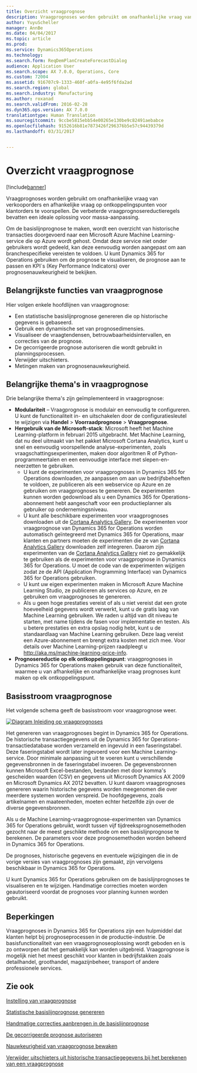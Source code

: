 ```yaml
---
title: Overzicht vraagprognose
description: Vraagprognoses worden gebruikt om onafhankelijke vraag van verkooporders en afhankelijke vraag op ontkoppelingspunten voor klantorders te voorspellen. De verbeterde vraagprognosereductieregels bevatten een ideale oplossing voor massa-aanpassing.
author: YuyuScheller
manager: AnnBe
ms.date: 04/04/2017
ms.topic: article
ms.prod: 
ms.service: Dynamics365Operations
ms.technology: 
ms.search.form: ReqDemPlanCreateForecastDialog
audience: Application User
ms.search.scope: AX 7.0.0, Operations, Core
ms.custom: 72004
ms.assetid: 916707c9-1333-460f-a0fa-4e95f6fda2ad
ms.search.region: global
ms.search.industry: Manufacturing
ms.author: roxanad
ms.search.validFrom: 2016-02-28
ms.dyn365.ops.version: AX 7.0.0
translationtype: Human Translation
ms.sourcegitcommit: 9ccbe5815ebb54e00265e130be9c82491aebabce
ms.openlocfilehash: 9152616b81e7873426f296376b5e57c94439379d
ms.lasthandoff: 03/31/2017


---
```


# <a name="demand-forecasting-overview"></a>Overzicht vraagprognose

[!include[banner](../includes/banner.md)]


Vraagprognoses worden gebruikt om onafhankelijke vraag van verkooporders en afhankelijke vraag op ontkoppelingspunten voor klantorders te voorspellen. De verbeterde vraagprognosereductieregels bevatten een ideale oplossing voor massa-aanpassing.

Om de basislijnprognose te maken, wordt een overzicht van historische transacties doorgevoerd naar een Microsoft Azure Machine Learning-service die op Azure wordt gehost. Omdat deze service niet onder gebruikers wordt gedeeld, kan deze eenvoudig worden aangepast om aan branchespecifieke vereisten te voldoen. U kunt Dynamics 365 for Operations gebruiken om de prognose te visualiseren, de prognose aan te passen en KPI´s (Key Performance Indicators) over prognosenauwkeurigheid te bekijken.

## <a name="key-features-of-demand-forecasting"></a>Belangrijkste functies van vraagprognose
Hier volgen enkele hoofdlijnen van vraagprognose:

-   Een statistische basislijnprognose genereren die op historische gegevens is gebaseerd.
-   Gebruik een dynamische set van prognosedimensies.
-   Visualiseer de vraagtendensen, betrouwbaarheidsintervallen, en correcties van de prognose.
-   De gecorrigeerde prognose autoriseren die wordt gebruikt in planningsprocessen.
-   Verwijder uitschieters.
-   Metingen maken van prognosenauwkeurigheid.

## <a name="major-themes-in-demand-forecasting"></a>Belangrijke thema's in vraagprognose
Drie belangrijke thema's zijn geïmplementeerd in vraagprognose:

-   **Modulariteit** – Vraagprognose is modulair en eenvoudig te configureren. U kunt de functionaliteit in- en uitschakelen door de configuratiesleutel te wijzigen via **Handel** &gt; **Voorraadprognose** &gt; **Vraagprognose**.
-   **Hergebruik van de Microsoft-stack**: Microsoft heeft het Machine Learning-platform in februari 2015 uitgebracht. Met Machine Learning, dat nu deel uitmaakt van het pakket Microsoft Cortana Analytics, kunt u snel en eenvoudig voorspellende analyse-experimenten, zoals vraagschattingsexperimenten, maken door algoritmen R of Python-programmeertalen en een eenvoudige interface met slepen-en-neerzetten te gebruiken.
    -   U kunt de experimenten voor vraagprognoses in Dynamics 365 for Operations downloaden, ze aanpassen om aan uw bedrijfsbehoeften te voldoen, ze publiceren als een webservice op Azure en ze gebruiken om vraagprognoses te genereren. De experimenten kunnen worden gedownload als u een Dynamics 365 for Operations-abonnement hebt aangeschaft voor een productieplanner als gebruiker op ondernemingsniveau.
    -   U kunt alle beschikbare experimenten voor vraagprognoses downloaden uit de [Cortana Analytics Gallery](https://gallery.cortanaanalytics.com/). De experimenten voor vraagprognose van Dynamics 365 for Operations worden automatisch geïntegreerd met Dynamics 365 for Operations, maar klanten en partners moeten de experimenten die ze van [Cortana Analytics Gallery](https://gallery.cortanaanalytics.com/) downloaden zelf integreren. Daarom zijn experimenten van de [Cortana Analytics Gallery](https://gallery.cortanaanalytics.com/) niet zo gemakkelijk te gebruiken als de experimenten voor vraagprognose in Dynamics 365 for Operations. U moet de code van de experimenten wijzigen zodat ze de API (Application Programming Interface) van Dynamics 365 for Operations gebruiken.
    -   U kunt uw eigen experimenten maken in Microsoft Azure Machine Learning Studio, ze publiceren als services op Azure, en ze gebruiken om vraagprognoses te genereren.
    -   Als u geen hoge prestaties vereist of als u niet vereist dat een grote hoeveelheid gegevens wordt verwerkt, kunt u de gratis laag van Machine Learning gebruiken. We raden u altijd van dit niveau te starten, met name tijdens de fasen voor implementatie en testen. Als u betere prestaties en extra opslag nodig hebt, kunt u de standaardlaag van Machine Learning gebruiken. Deze laag vereist een Azure-abonnement en brengt extra kosten met zich mee. Voor details over Machine Learning-prijzen raadpleegt u <http://aka.ms/machine-learning-price-info>.
-   **Prognosereductie op elk ontkoppelingspunt**: vraagprognoses in Dynamics 365 for Operations maken gebruik van deze functionaliteit, waarmee u van afhankelijke en onafhankelijke vraag prognoses kunt maken op elk ontkoppelingspunt.

## <a name="basic-flow-in-demand-forecasting"></a>Basisstroom vraagprognose
Het volgende schema geeft de basisstroom voor vraagprognose weer. 

[![Diagram Inleiding op vraagprognoses](./media/demand-forecasting-introduction.png)](./media/demand-forecasting-introduction.png)

Het genereren van vraagprognoses begint in Dynamics 365 for Operations. De historische transactiegegevens uit de Dynamics 365 for Operations-transactiedatabase worden verzameld en ingevuld in een faseringstabel. Deze faseringstabel wordt later ingevoerd voor een Machine Learning-service. Door minimale aanpassing uit te voeren kunt u verschillende gegevensbronnen in de faseringstabel invoeren. De gegevensbronnen kunnen Microsoft Excel-bestanden, bestanden met door komma's gescheiden waarden (CSV) en gegevens uit Microsoft Dynamics AX 2009 en Microsoft Dynamics AX 2012 bevatten. U kunt daarom vraagprognoses genereren waarin historische gegevens worden meegenomen die over meerdere systemen worden verspreid. De hoofdgegevens, zoals artikelnamen en maateenheden, moeten echter hetzelfde zijn over de diverse gegevensbronnen.

Als u de Machine Learning-vraagprognose-experimenten van Dynamics 365 for Operations gebruikt, wordt tussen vijf tijdreeksprognosemethoden gezocht naar de meest geschikte methode om een basislijnprognose te berekenen. De parameters voor deze prognosemethoden worden beheerd in Dynamics 365 for Operations. 

De prognoses, historische gegevens en eventuele wijzigingen die in de vorige versies van vraagprognoses zijn gemaakt, zijn vervolgens beschikbaar in Dynamics 365 for Operations. 

U kunt Dynamics 365 for Operations gebruiken om de basislijnprognoses te visualiseren en te wijzigen. Handmatige correcties moeten worden geautoriseerd voordat de prognoses voor planning kunnen worden gebruikt.

## <a name="limitations"></a>Beperkingen
Vraagprognoses in Dynamics 365 for Operations zijn een hulpmiddel dat klanten helpt bij prognoseprocessen in de productie-industrie. De basisfunctionaliteit van een vraagprognoseoplossing wordt geboden en is zo ontworpen dat het gemakkelijk kan worden uitgebreid. Vraagprognose is mogelijk niet het meest geschikt voor klanten in bedrijfstakken zoals detailhandel, groothandel, magazijnbeheer, transport of andere professionele services.

<a name="see-also"></a>Zie ook
--------

[Instelling van vraagprognose](demand-forecasting-setup.md)

[Statistische basislijnprognose genereren](generate-statistical-baseline-forecast.md)

[Handmatige correcties aanbrengen in de basislijnprognose](manual-adjustments-baseline-forecast.md)

[De gecorrigeerde prognose autoriseren](authorize-adjusted-forecast.md)

[Nauwkeurigheid van vraagprognose bewaken](monitor-forecast-accuracy.md)

[Verwijder uitschieters uit historische transactiegegevens bij het berekenen van een vraagprognose](remove-historical-outliers-calculating-demand-forecast.md)




